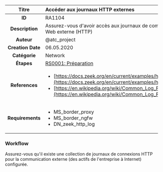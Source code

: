 | Titre                       | Accéder aux journaux HTTP externes         |
|:---------------------------:|:--------------------|
| **ID**                      | RA1104            |
| **Description**             | Assurez-vous d'avoir accès aux journaux de communication Web externe (HTTP)   |
| **Auteur**                  | @atc_project        |
| **Creation Date**           | 06.05.2020 |
| **Catégorie**                | Network      |
| **Étapes**                   |[RS0001: Préparation](../Response_Stages/RS0001.md)| 
| **References** |<ul><li>[https://docs.zeek.org/en/current/examples/httpmonitor/](https://docs.zeek.org/en/current/examples/httpmonitor/)</li><li>[https://en.wikipedia.org/wiki/Common_Log_Format](https://en.wikipedia.org/wiki/Common_Log_Format)</li></ul>|
| **Requirements** |<ul><li>MS_border_proxy</li><li>MS_border_ngfw</li><li>DN_zeek_http_log</li></ul>|

### Workflow

Assurez-vous qu'il existe une collection de journaux de connexions HTTP pour la communication externe (des actifs de l'entreprise à Internet) configurée.  
